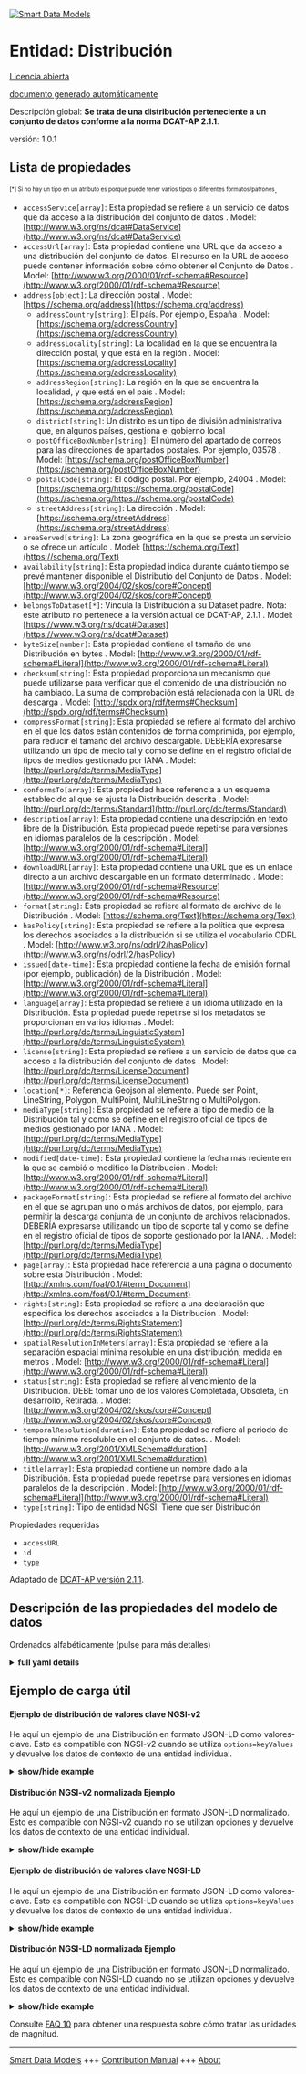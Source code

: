 <!-- 10-Header -->    
[![Smart Data Models](https://smartdatamodels.org/wp-content/uploads/2022/01/SmartDataModels_logo.png "Logo")](https://smartdatamodels.org)    
Entidad: Distribución    
=====================<!-- /10-Header -->    
<!-- 15-License -->    
[Licencia abierta](https://github.com/smart-data-models//dataModel.DCAT-AP/blob/master/Distribution/LICENSE.md)    
[documento generado automáticamente](https://docs.google.com/presentation/d/e/2PACX-1vTs-Ng5dIAwkg91oTTUdt8ua7woBXhPnwavZ0FxgR8BsAI_Ek3C5q97Nd94HS8KhP-r_quD4H0fgyt3/pub?start=false&loop=false&delayms=3000#slide=id.gb715ace035_0_60)    
<!-- /15-License -->    
<!-- 20-Description -->    
Descripción global: **Se trata de una distribución perteneciente a un conjunto de datos conforme a la norma DCAT-AP 2.1.1**.    
versión: 1.0.1    
<!-- /20-Description -->    
<!-- 30-PropertiesList -->    
## Lista de propiedades    
<sup><sub>[*] Si no hay un tipo en un atributo es porque puede tener varios tipos o diferentes formatos/patrones</sub></sup>.    
- `accessService[array]`: Esta propiedad se refiere a un servicio de datos que da acceso a la distribución del conjunto de datos  . Model: [http://www.w3.org/ns/dcat#DataService](http://www.w3.org/ns/dcat#DataService)- `accessUrl[array]`: Esta propiedad contiene una URL que da acceso a una distribución del conjunto de datos. El recurso en la URL de acceso puede contener información sobre cómo obtener el Conjunto de Datos  . Model: [http://www.w3.org/2000/01/rdf-schema#Resource](http://www.w3.org/2000/01/rdf-schema#Resource)- `address[object]`: La dirección postal  . Model: [https://schema.org/address](https://schema.org/address)	- `addressCountry[string]`: El país. Por ejemplo, España  . Model: [https://schema.org/addressCountry](https://schema.org/addressCountry)    
	- `addressLocality[string]`: La localidad en la que se encuentra la dirección postal, y que está en la región  . Model: [https://schema.org/addressLocality](https://schema.org/addressLocality)    
	- `addressRegion[string]`: La región en la que se encuentra la localidad, y que está en el país  . Model: [https://schema.org/addressRegion](https://schema.org/addressRegion)    
	- `district[string]`: Un distrito es un tipo de división administrativa que, en algunos países, gestiona el gobierno local      
	- `postOfficeBoxNumber[string]`: El número del apartado de correos para las direcciones de apartados postales. Por ejemplo, 03578  . Model: [https://schema.org/postOfficeBoxNumber](https://schema.org/postOfficeBoxNumber)    
	- `postalCode[string]`: El código postal. Por ejemplo, 24004  . Model: [https://schema.org/https://schema.org/postalCode](https://schema.org/https://schema.org/postalCode)    
	- `streetAddress[string]`: La dirección  . Model: [https://schema.org/streetAddress](https://schema.org/streetAddress)    
- `areaServed[string]`: La zona geográfica en la que se presta un servicio o se ofrece un artículo  . Model: [https://schema.org/Text](https://schema.org/Text)- `availability[string]`: Esta propiedad indica durante cuánto tiempo se prevé mantener disponible el Distributio del Conjunto de Datos  . Model: [http://www.w3.org/2004/02/skos/core#Concept](http://www.w3.org/2004/02/skos/core#Concept)- `belongsToDataset[*]`: Vincula la Distribución a su Dataset padre. Nota: este atributo no pertenece a la versión actual de DCAT-AP, 2.1.1  . Model: [https://www.w3.org/ns/dcat#Dataset](https://www.w3.org/ns/dcat#Dataset)- `byteSize[number]`: Esta propiedad contiene el tamaño de una Distribución en bytes  . Model: [http://www.w3.org/2000/01/rdf-schema#Literal](http://www.w3.org/2000/01/rdf-schema#Literal)- `checksum[string]`: Esta propiedad proporciona un mecanismo que puede utilizarse para verificar que el contenido de una distribución no ha cambiado. La suma de comprobación está relacionada con la URL de descarga  . Model: [http://spdx.org/rdf/terms#Checksum](http://spdx.org/rdf/terms#Checksum)- `compressFormat[string]`: Esta propiedad se refiere al formato del archivo en el que los datos están contenidos de forma comprimida, por ejemplo, para reducir el tamaño del archivo descargable. DEBERÍA expresarse utilizando un tipo de medio tal y como se define en el registro oficial de tipos de medios gestionado por IANA  . Model: [http://purl.org/dc/terms/MediaType](http://purl.org/dc/terms/MediaType)- `conformsTo[array]`: Esta propiedad hace referencia a un esquema establecido al que se ajusta la Distribución descrita  . Model: [http://purl.org/dc/terms/Standard](http://purl.org/dc/terms/Standard)- `description[array]`: Esta propiedad contiene una descripción en texto libre de la Distribución. Esta propiedad puede repetirse para versiones en idiomas paralelos de la descripción  . Model: [http://www.w3.org/2000/01/rdf-schema#Literal](http://www.w3.org/2000/01/rdf-schema#Literal)- `downloadURL[array]`: Esta propiedad contiene una URL que es un enlace directo a un archivo descargable en un formato determinado  . Model: [http://www.w3.org/2000/01/rdf-schema#Resource](http://www.w3.org/2000/01/rdf-schema#Resource)- `format[string]`: Esta propiedad se refiere al formato de archivo de la Distribución  . Model: [https://schema.org/Text](https://schema.org/Text)- `hasPolicy[string]`: Esta propiedad se refiere a la política que expresa los derechos asociados a la distribución si se utiliza el vocabulario ODRL  . Model: [http://www.w3.org/ns/odrl/2/hasPolicy](http://www.w3.org/ns/odrl/2/hasPolicy)- `issued[date-time]`: Esta propiedad contiene la fecha de emisión formal (por ejemplo, publicación) de la Distribución  . Model: [http://www.w3.org/2000/01/rdf-schema#Literal](http://www.w3.org/2000/01/rdf-schema#Literal)- `language[array]`: Esta propiedad se refiere a un idioma utilizado en la Distribución. Esta propiedad puede repetirse si los metadatos se proporcionan en varios idiomas  . Model: [http://purl.org/dc/terms/LinguisticSystem](http://purl.org/dc/terms/LinguisticSystem)- `license[string]`: Esta propiedad se refiere a un servicio de datos que da acceso a la distribución del conjunto de datos  . Model: [http://purl.org/dc/terms/LicenseDocument](http://purl.org/dc/terms/LicenseDocument)- `location[*]`: Referencia Geojson al elemento. Puede ser Point, LineString, Polygon, MultiPoint, MultiLineString o MultiPolygon.  - `mediaType[string]`: Esta propiedad se refiere al tipo de medio de la Distribución tal y como se define en el registro oficial de tipos de medios gestionado por IANA  . Model: [http://purl.org/dc/terms/MediaType](http://purl.org/dc/terms/MediaType)- `modified[date-time]`: Esta propiedad contiene la fecha más reciente en la que se cambió o modificó la Distribución  . Model: [http://www.w3.org/2000/01/rdf-schema#Literal](http://www.w3.org/2000/01/rdf-schema#Literal)- `packageFormat[string]`: Esta propiedad se refiere al formato del archivo en el que se agrupan uno o más archivos de datos, por ejemplo, para permitir la descarga conjunta de un conjunto de archivos relacionados. DEBERÍA expresarse utilizando un tipo de soporte tal y como se define en el registro oficial de tipos de soporte gestionado por la IANA.  . Model: [http://purl.org/dc/terms/MediaType](http://purl.org/dc/terms/MediaType)- `page[array]`: Esta propiedad hace referencia a una página o documento sobre esta Distribución  . Model: [http://xmlns.com/foaf/0.1/#term_Document](http://xmlns.com/foaf/0.1/#term_Document)- `rights[string]`: Esta propiedad se refiere a una declaración que especifica los derechos asociados a la Distribución  . Model: [http://purl.org/dc/terms/RightsStatement](http://purl.org/dc/terms/RightsStatement)- `spatialResolutionInMeters[array]`: Esta propiedad se refiere a la separación espacial mínima resoluble en una distribución, medida en metros  . Model: [http://www.w3.org/2000/01/rdf-schema#Literal](http://www.w3.org/2000/01/rdf-schema#Literal)- `status[string]`: Esta propiedad se refiere al vencimiento de la Distribución. DEBE tomar uno de los valores Completada, Obsoleta, En desarrollo, Retirada.  . Model: [http://www.w3.org/2004/02/skos/core#Concept](http://www.w3.org/2004/02/skos/core#Concept)- `temporalResolution[duration]`: Esta propiedad se refiere al periodo de tiempo mínimo resoluble en el conjunto de datos.  . Model: [http://www.w3.org/2001/XMLSchema#duration](http://www.w3.org/2001/XMLSchema#duration)- `title[array]`: Esta propiedad contiene un nombre dado a la Distribución. Esta propiedad puede repetirse para versiones en idiomas paralelos de la descripción  . Model: [http://www.w3.org/2000/01/rdf-schema#Literal](http://www.w3.org/2000/01/rdf-schema#Literal)- `type[string]`: Tipo de entidad NGSI. Tiene que ser Distribución  <!-- /30-PropertiesList -->    
<!-- 35-RequiredProperties -->    
Propiedades requeridas    
- `accessURL`  - `id`  - `type`  <!-- /35-RequiredProperties -->    
<!-- 40-RequiredProperties -->    
Adaptado de [DCAT-AP versión 2.1.1](https://joinup.ec.europa.eu/collection/semantic-interoperability-community-semic/solution/dcat-application-profile-data-portals-europe/release/211).    
<!-- /40-RequiredProperties -->    
<!-- 50-DataModelHeader -->    
## Descripción de las propiedades del modelo de datos    
Ordenados alfabéticamente (pulse para más detalles)    
<!-- /50-DataModelHeader -->    
<!-- 60-ModelYaml -->    
<details><summary><strong>full yaml details</strong></summary>      
```yaml    
Distribution:      
  description: This is a distribution belonging ot a dataset according to the DCAT-AP standard 2.1.1      
  properties:      
    accessService:      
      description: This property refers to a data service that gives access to the distribution of the dataset      
      items:      
        description: Every Data service providing access to the distribution      
        type: string      
        x-ngsi:      
          type: Property      
      type: array      
      x-ngsi:      
        model: "http://www.w3.org/ns/dcat#DataService"      
        type: Property      
    accessUrl:      
      description: This property contains a URL that gives access to a Distribution of the Dataset. The resource at the access URL may contain information about how to get the Dataset      
      items:      
        minItems: 1      
        type: string      
      type: array      
      x-ngsi:      
        model: "http://www.w3.org/2000/01/rdf-schema#Resource"      
        type: Property      
    address:      
      description: The mailing address      
      properties:      
        addressCountry:      
          description: 'The country. For example, Spain'      
          type: string      
          x-ngsi:      
            model: https://schema.org/addressCountry      
            type: Property      
        addressLocality:      
          description: 'The locality in which the street address is, and which is in the region'      
          type: string      
          x-ngsi:      
            model: https://schema.org/addressLocality      
            type: Property      
        addressRegion:      
          description: 'The region in which the locality is, and which is in the country'      
          type: string      
          x-ngsi:      
            model: https://schema.org/addressRegion      
            type: Property      
        district:      
          description: 'A district is a type of administrative division that, in some countries, is managed by the local government'      
          type: string      
          x-ngsi:      
            type: Property      
        postOfficeBoxNumber:      
          description: 'The post office box number for PO box addresses. For example, 03578'      
          type: string      
          x-ngsi:      
            model: https://schema.org/postOfficeBoxNumber      
            type: Property      
        postalCode:      
          description: 'The postal code. For example, 24004'      
          type: string      
          x-ngsi:      
            model: https://schema.org/https://schema.org/postalCode      
            type: Property      
        streetAddress:      
          description: The street address      
          type: string      
          x-ngsi:      
            model: https://schema.org/streetAddress      
            type: Property      
        streetNr:      
          description: Number identifying a specific property on a public street      
          type: string      
          x-ngsi:      
            type: Property      
      type: object      
      x-ngsi:      
        model: https://schema.org/address      
        type: Property      
    areaServed:      
      description: The geographic area where a service or offered item is provided      
      type: string      
      x-ngsi:      
        model: https://schema.org/Text      
        type: Property      
    availability:      
      description: This property indicates how long it is planned to keep the Distributio of the Dataset available      
      type: string      
      x-ngsi:      
        model: "http://www.w3.org/2004/02/skos/core#Concept"      
        type: Property      
    belongsToDataset:      
      anyOf:      
        - description: Link to the dataset      
          maxLength: 256      
          minLength: 1      
          pattern: ^[\w\-\.\{\}\$\+\*\[\]`|~^@!,:\\]+$      
          type: string      
          x-ngsi:      
            type: Property      
        - description: Link to the dataset      
          format: uri      
          type: string      
          x-ngsi:      
            type: Property      
      description: 'It links the Distribution to its parent Dataset. Note: this attribute does not belong to the current version of DCAT-AP, 2.1.1'      
      x-ngsi:      
        model: "https://www.w3.org/ns/dcat#Dataset"      
        type: Relationship      
    byteSize:      
      description: This property contains the size of a Distribution in bytes      
      type: number      
      x-ngsi:      
        model: "http://www.w3.org/2000/01/rdf-schema#Literal"      
        type: Property      
    checksum:      
      description: This property provides a mechanism that can be used to verify that the contents of a distribution have not changed. The checksum is related to the downloadURL      
      type: string      
      x-ngsi:      
        model: "http://spdx.org/rdf/terms#Checksum"      
        type: Property      
    compressFormat:      
      description: 'This property refers to the format of the file in which the data is contained in a compressed form, e.g. to reduce the size of the downloadable file. It SHOULD be expressed using a media type as defined in the official register of media types managed by IANA'      
      type: string      
      x-ngsi:      
        model: http://purl.org/dc/terms/MediaType      
        type: Property      
    conformsTo:      
      description: This property refers to an established schema to which the described Distribution conforms      
      items:      
        description: Every rule o standard the distribution complies with      
        type: string      
        x-ngsi:      
          type: Property      
      type: array      
      x-ngsi:      
        model: http://purl.org/dc/terms/Standard      
        type: Property      
    description:      
      description: This property contains a free-text account of the Distribution. This property can be repeated for parallel language versions of the description      
      items:      
        description: Every description of the distribution in a language      
        type: string      
        x-ngsi:      
          type: Property      
      type: array      
      x-ngsi:      
        model: "http://www.w3.org/2000/01/rdf-schema#Literal"      
        type: Property      
    downloadURL:      
      description: This property contains a URL that is a direct link to a downloadable file in a given format      
      items:      
        description: Every URL available for downloading      
        format: uri      
        type: string      
        x-ngsi:      
          type: Property      
      type: array      
      x-ngsi:      
        model: "http://www.w3.org/2000/01/rdf-schema#Resource"      
        type: Property      
    format:      
      description: This property refers to the file format of the Distribution      
      type: string      
      x-ngsi:      
        model: https://schema.org/Text      
        type: Property      
    hasPolicy:      
      description: This property refers to the policy expressing the rights associated with the distribution if using the ODRL vocabulary      
      type: string      
      x-ngsi:      
        model: http://www.w3.org/ns/odrl/2/hasPolicy      
        type: Property      
    issued:      
      description: 'This property contains the date of formal issuance (e.g., publication) of the Distribution'      
      format: date-time      
      type: string      
      x-ngsi:      
        model: "http://www.w3.org/2000/01/rdf-schema#Literal"      
        type: Property      
    language:      
      description: This property refers to a language used in the Distribution. This property can be repeated if the metadata is provided in multiple languages      
      items:      
        description: Every language included      
        type: string      
        x-ngsi:      
          type: Property      
      type: array      
      x-ngsi:      
        model: http://purl.org/dc/terms/LinguisticSystem      
        type: Property      
    license:      
      description: This property refers to a data service that gives access to the distribution of the dataset      
      type: string      
      x-ngsi:      
        model: http://purl.org/dc/terms/LicenseDocument      
        type: Property      
    location:      
      description: 'Geojson reference to the item. It can be Point, LineString, Polygon, MultiPoint, MultiLineString or MultiPolygon'      
      oneOf:      
        - description: Geojson reference to the item. Point      
          properties:      
            bbox:      
              items:      
                type: number      
              minItems: 4      
              type: array      
            coordinates:      
              items:      
                type: number      
              minItems: 2      
              type: array      
            type:      
              enum:      
                - Point      
              type: string      
          required:      
            - type      
            - coordinates      
          title: GeoJSON Point      
          type: object      
          x-ngsi:      
            type: GeoProperty      
        - description: Geojson reference to the item. LineString      
          properties:      
            bbox:      
              items:      
                type: number      
              minItems: 4      
              type: array      
            coordinates:      
              items:      
                items:      
                  type: number      
                minItems: 2      
                type: array      
              minItems: 2      
              type: array      
            type:      
              enum:      
                - LineString      
              type: string      
          required:      
            - type      
            - coordinates      
          title: GeoJSON LineString      
          type: object      
          x-ngsi:      
            type: GeoProperty      
        - description: Geojson reference to the item. Polygon      
          properties:      
            bbox:      
              items:      
                type: number      
              minItems: 4      
              type: array      
            coordinates:      
              items:      
                items:      
                  items:      
                    type: number      
                  minItems: 2      
                  type: array      
                minItems: 4      
                type: array      
              type: array      
            type:      
              enum:      
                - Polygon      
              type: string      
          required:      
            - type      
            - coordinates      
          title: GeoJSON Polygon      
          type: object      
          x-ngsi:      
            type: GeoProperty      
        - description: Geojson reference to the item. MultiPoint      
          properties:      
            bbox:      
              items:      
                type: number      
              minItems: 4      
              type: array      
            coordinates:      
              items:      
                items:      
                  type: number      
                minItems: 2      
                type: array      
              type: array      
            type:      
              enum:      
                - MultiPoint      
              type: string      
          required:      
            - type      
            - coordinates      
          title: GeoJSON MultiPoint      
          type: object      
          x-ngsi:      
            type: GeoProperty      
        - description: Geojson reference to the item. MultiLineString      
          properties:      
            bbox:      
              items:      
                type: number      
              minItems: 4      
              type: array      
            coordinates:      
              items:      
                items:      
                  items:      
                    type: number      
                  minItems: 2      
                  type: array      
                minItems: 2      
                type: array      
              type: array      
            type:      
              enum:      
                - MultiLineString      
              type: string      
          required:      
            - type      
            - coordinates      
          title: GeoJSON MultiLineString      
          type: object      
          x-ngsi:      
            type: GeoProperty      
        - description: Geojson reference to the item. MultiLineString      
          properties:      
            bbox:      
              items:      
                type: number      
              minItems: 4      
              type: array      
            coordinates:      
              items:      
                items:      
                  items:      
                    items:      
                      type: number      
                    minItems: 2      
                    type: array      
                  minItems: 4      
                  type: array      
                type: array      
              type: array      
            type:      
              enum:      
                - MultiPolygon      
              type: string      
          required:      
            - type      
            - coordinates      
          title: GeoJSON MultiPolygon      
          type: object      
          x-ngsi:      
            type: GeoProperty      
      x-ngsi:      
        type: GeoProperty      
    mediaType:      
      description: This property refers to the media type of the Distribution as defined in the official register of media types managed by IANA      
      type: string      
      x-ngsi:      
        model: http://purl.org/dc/terms/MediaType      
        type: Property      
    modified:      
      description: This property contains the most recent date on which the Distribution was changed or modified      
      format: date-time      
      type: string      
      x-ngsi:      
        model: "http://www.w3.org/2000/01/rdf-schema#Literal"      
        type: Property      
    packageFormat:      
      description: 'This property refers to the format of the file in which one or more data files are grouped together, e.g. to enable a set of related files to be downloaded together. It SHOULD be expressed using a media type as defined in the official register of media types managed by IANA'      
      type: string      
      x-ngsi:      
        model: http://purl.org/dc/terms/MediaType      
        type: Property      
    page:      
      description: This property refers to a page or document about this Distribution      
      items:      
        description: Every page providing information about the distribution      
        type: string      
        x-ngsi:      
          type: Property      
      type: array      
      x-ngsi:      
        model: "http://xmlns.com/foaf/0.1/#term_Document"      
        type: Property      
    rights:      
      description: This property refers to a statement that specifies rights associated with the Distribution      
      type: string      
      x-ngsi:      
        model: http://purl.org/dc/terms/RightsStatement      
        type: Property      
    spatialResolutionInMeters:      
      description: 'This property refers to the minimum spatial separation resolvable in a distribution, measured in meters'      
      type: array      
      x-ngsi:      
        model: "http://www.w3.org/2000/01/rdf-schema#Literal"      
        type: Property      
    status:      
      description: 'This property refers to the maturity of the Distribution. It MUST take one of the values Completed, Deprecated, Under Development, Withdrawn'      
      enum:      
        - Completed      
        - Deprecated      
        - Under Development      
        - Withdrawn      
      type: string      
      x-ngsi:      
        model: "http://www.w3.org/2004/02/skos/core#Concept"      
        type: Property      
    temporalResolution:      
      description: 'This property refers to the minimum time period resolvable in the dataset. '      
      format: duration      
      type: string      
      x-ngsi:      
        model: "http://www.w3.org/2001/XMLSchema#duration"      
        type: Property      
    title:      
      description: This property contains a name given to the Distribution. This property can be repeated for parallel language versions of the description      
      items:      
        description: Every language description of the distribution title      
        type: string      
        x-ngsi:      
          type: Property      
      type: array      
      x-ngsi:      
        model: "http://www.w3.org/2000/01/rdf-schema#Literal"      
        type: Property      
    type:      
      description: NGSI entity type. It has to be Distribution      
      enum:      
        - Distribution      
      type: string      
      x-ngsi:      
        type: Property      
  required:      
    - accessURL      
    - id      
    - type      
  type: object      
  x-derived-from: ""      
  x-disclaimer: 'Redistribution and use in source and binary forms, with or without modification, are permitted  provided that the license conditions are met. Copyleft (c) 2022 Contributors to Smart Data Models Program'      
  x-license-url: https://github.com/smart-data-models/dataModel.DCAT-AP/blob/master/Distribution/LICENSE.md      
  x-model-schema: https://smart-data-models.github.io/dataModel.DCAT-AP/Distribution/schema.json      
  x-model-tags: ""      
  x-version: 1.0.1      
```    
</details>      
<!-- /60-ModelYaml -->    
<!-- 70-MiddleNotes -->    
<!-- /70-MiddleNotes -->    
<!-- 80-Examples -->    
## Ejemplo de carga útil    
#### Ejemplo de distribución de valores clave NGSI-v2    
He aquí un ejemplo de una Distribución en formato JSON-LD como valores-clave. Esto es compatible con NGSI-v2 cuando se utiliza `options=keyValues` y devuelve los datos de contexto de una entidad individual.    
<details><summary><strong>show/hide example</strong></summary>      
```json  
{  
  "id": "urn:ngsi-ld:Distribution:id:NUZE:76215118",  
  "type": "Distribution",  
  "accessService": [  
    ""  
  ],  
  "accessURL": [  
    "https://datos.comunidad.madrid/catalogo/dataset/134210b4-3fbc-457d-8064-18d6d8cc785e/resource/fca9a0ef-60b3-44bc-8a69-c17d607b122d/download/alojamientos_turisticos.csv"  
  ],  
  "address": {  
    "addressCountry": "Luxembourg",  
    "addressLocality": "Luxembourg",  
    "addressRegion": "Luxembourg",  
    "postOfficeBoxNumber": "",  
    "postalCode": "24004",  
    "streetAddress": "Luxembourg platz 2"  
  },  
  "availability": "yes",  
  "byteSize": 43503,  
  "checksum": "H3FR.",  
  "compressionFormat": "",  
  "belongsToDataset": "urn:ngsi-ld:Dataset:items:CHIF:23645981",  
  "description": [  
    "Distribution of open data portals in csv"  
  ],  
  "page": [],  
  "downloadURL": [  
    "urn:ngsi-ld:DistributionDCAT-AP:items:HVWX:12201868",  
    "urn:ngsi-ld:DistributionDCAT-AP:items:ICPI:96947751"  
  ],  
  "format": " text/csv",  
  "hasPolicy": "Open data policy.",  
  "language": [  
    "EN",  
    "ES"  
  ],  
  "license": "CC-BY",  
  "conformsTo": [],  
  "location": {  
    "coordinates": [  
      -67.057831,  
      67.968509  
    ],  
    "type": "Point"  
  },  
  "mediaType": "",  
  "modified": "1986-03-28T19:56:43Z",  
  "packagingFormat": "zip",  
  "issued": "1997-05-06T05:04:10Z",  
  "rights": "copyleft",  
  "spatialResolutionInMeters": [  
    0.5,  
    0.5  
  ],  
  "status": "Withdrawn",  
  "temporalResolution": "PT15M",  
  "title": [  
    "Dataset base"  
  ]  
}  
```  
</details>    
#### Distribución NGSI-v2 normalizada Ejemplo    
He aquí un ejemplo de una Distribución en formato JSON-LD normalizado. Esto es compatible con NGSI-v2 cuando no se utilizan opciones y devuelve los datos de contexto de una entidad individual.    
<details><summary><strong>show/hide example</strong></summary>      
```json  
{  
  "id": "urn:ngsi-ld:Distribution:id:NUZE:76215118",  
  "type": "Distribution",  
  "description": {  
    "type": "StructuredValue",  
    "value": [  
      "Distribution of open data portals in csv"  
    ]  
  },  
  "location": {  
    "type": "geo:json",  
    "value": {  
      "type": "Point",  
      "coordinates": [  
        -67.057831,  
        67.968509  
      ]  
    }  
  },  
  "address": {  
    "type": "StructuredValue",  
    "value": {  
      "streetAddress": "Luxembourg platz 2",  
      "addressLocality": "Luxembourg",  
      "addressRegion": "Luxembourg",  
      "addressCountry": "Luxembourg",  
      "postalCode": "24004",  
      "postOfficeBoxNumber": ""  
    }  
  },  
  "accessURL": {  
    "type": "StructuredValue",  
    "value": [  
      "https://datos.comunidad.madrid/catalogo/dataset/134210b4-3fbc-457d-8064-18d6d8cc785e/resource/fca9a0ef-60b3-44bc-8a69-c17d607b122d/download/alojamientos_turisticos.csv"  
    ]  
  },  
  "availability": {  
    "type": "Text",  
    "value": "yes"  
  },  
  "format": {  
    "type": "Text",  
    "value": " text/csv"  
  },  
  "license": {  
    "type": "Text",  
    "value": "CC-BY"  
  },  
  "accessService": {  
    "type": "StructuredValue",  
    "value": [  
      ""  
    ]  
  },  
  "byteSize": {  
    "type": "Number",  
    "value": 43503  
  },  
  "checksum": {  
    "type": "Text",  
    "value": "H3FR."  
  },  
  "compressionFormat": {  
    "type": "Text",  
    "value": ""  
  },  
  "belongsToDataset": {  
    "type": "Text",  
    "value": "urn:ngsi-ld:Dataset:items:CHIF:23645981"  
  },  
  "page": {  
    "type": "StructuredValue",  
    "value": []  
  },  
  "downloadURL": {  
    "type": "StructuredValue",  
    "value": [  
      "urn:ngsi-ld:DistributionDCAT-AP:items:HVWX:12201868",  
      "urn:ngsi-ld:DistributionDCAT-AP:items:ICPI:96947751"  
    ]  
  },  
  "hasPolicy": {  
    "type": "Text",  
    "value": "Open data policy."  
  },  
  "language": {  
    "type": "StructuredValue",  
    "value": [  
      "EN",  
      "ES"  
    ]  
  },  
  "conformsTo": {  
    "type": "StructuredValue",  
    "value": []  
  },  
  "mediaType": {  
    "type": "Text",  
    "value": ""  
  },  
  "packagingFormat": {  
    "type": "Text",  
    "value": "zip"  
  },  
  "issued": {  
    "type": "DateTime",  
    "value": "1997-05-06T05:04:10Z"  
  },  
  "rights": {  
    "type": "Text",  
    "value": "copyleft"  
  },  
  "spatialResolutionInMeters": {  
    "type": "StructuredValue",  
    "value": [  
      0.5,  
      0.5  
    ]  
  },  
  "status": {  
    "type": "Text",  
    "value": "Withdrawn"  
  },  
  "temporalResolution": {  
    "type": "Text",  
    "value": "PT17S"  
  },  
  "title": {  
    "type": "StructuredValue",  
    "value": [  
      "Dataset base"  
    ]  
  },  
  "modified": {  
    "type": "DateTime",  
    "value": "1986-03-28T19:56:43Z"  
  }  
}  
```  
</details>    
#### Ejemplo de distribución de valores clave NGSI-LD    
He aquí un ejemplo de una Distribución en formato JSON-LD como valores-clave. Esto es compatible con NGSI-LD cuando se utiliza `options=keyValues` y devuelve los datos de contexto de una entidad individual.    
<details><summary><strong>show/hide example</strong></summary>      
```json  
{  
  "id": "urn:ngsi-ld:Distribution:id:NUZE:76215118",  
  "type": "Distribution",  
  "accessService": [  
    ""  
  ],  
  "accessURL": [  
    "https://datos.comunidad.madrid/catalogo/dataset/134210b4-3fbc-457d-8064-18d6d8cc785e/resource/fca9a0ef-60b3-44bc-8a69-c17d607b122d/download/alojamientos_turisticos.csv"  
  ],  
  "address": {  
    "addressCountry": "Luxembourg",  
    "addressLocality": "Luxembourg",  
    "addressRegion": "Luxembourg",  
    "postOfficeBoxNumber": "",  
    "postalCode": "24004",  
    "streetAddress": "Luxembourg platz 2"  
  },  
  "availability": "yes",  
  "byteSize": 43503,  
  "checksum": "H3FR.",  
  "compressionFormat": "",  
  "belongsToDataset": "urn:ngsi-ld:Dataset:items:CHIF:23645981",  
  "description": [  
    "Distribution of open data portals in csv"  
  ],  
  "page": [],  
  "downloadURL": [  
    "urn:ngsi-ld:DistributionDCAT-AP:items:HVWX:12201868",  
    "urn:ngsi-ld:DistributionDCAT-AP:items:ICPI:96947751"  
  ],  
  "format": " text/csv",  
  "hasPolicy": "Open data policy.",  
  "language": [  
    "EN",  
    "ES"  
  ],  
  "license": "CC-BY",  
  "conformsTo": [],  
  "location": {  
    "coordinates": [  
      -67.057831,  
      67.968509  
    ],  
    "type": "Point"  
  },  
  "mediaType": "",  
  "modified": "1986-03-28T19:56:43Z",  
  "packagingFormat": "zip",  
  "issued": "1997-05-06T05:04:10Z",  
  "rights": "copyleft",  
  "spatialResolutionInMeters": [  
    0.5,  
    0.5  
  ],  
  "status": "Withdrawn",  
  "temporalResolution": "PT15S",  
  "title": [  
    "Dataset base"  
  ],  
  "@context": [  
    "https://raw.githubusercontent.com/smart-data-models/dataModel.DCAT-AP/master/context.jsonld"  
  ]  
}  
```  
</details>    
#### Distribución NGSI-LD normalizada Ejemplo    
He aquí un ejemplo de una Distribución en formato JSON-LD normalizado. Esto es compatible con NGSI-LD cuando no se utilizan opciones y devuelve los datos de contexto de una entidad individual.    
<details><summary><strong>show/hide example</strong></summary>      
```json  
{  
  "id": "urn:ngsi-ld:Distribution:id:NUZE:76215118",  
  "type": "Distribution",  
  "accessService": {  
    "type": "Property",  
    "value": [  
      ""  
    ]  
  },  
  "accessURL": {  
    "type": "Property",  
    "value": [  
      "https://datos.comunidad.madrid/catalogo/dataset/134210b4-3fbc-457d-8064-18d6d8cc785e/resource/fca9a0ef-60b3-44bc-8a69-c17d607b122d/download/alojamientos_turisticos.csv"  
    ]  
  },  
  "address": {  
    "type": "Property",  
    "value": {  
      "streetAddress": "Luxembourg platz 2",  
      "addressLocality": "Luxembourg",  
      "addressRegion": "Luxembourg",  
      "addressCountry": "Luxembourg",  
      "postalCode": "24004",  
      "postOfficeBoxNumber": ""  
    }  
  },  
  "availability": {  
    "type": "Property",  
    "value": "yes"  
  },  
  "byteSize": {  
    "type": "Property",  
    "value": 43503  
  },  
  "checksum": {  
    "type": "Property",  
    "value": "H3FR."  
  },  
  "compressFormat": {  
    "type": "Property",  
    "value": ""  
  },  
  "belongsToDataset": {  
    "type": "Relationship",  
    "object": "urn:ngsi-ld:Dataset:items:CHIF:23645981"  
  },  
  "dataProvider": {  
    "type": "Property",  
    "value": "Meloda.org"  
  },  
  "modified": {  
    "type": "Property",  
    "value": {  
      "@type": "DateTime",  
      "@value": "1970-07-14T10:48:19Z"  
    }  
  },  
  "description": {  
    "type": "Property",  
    "value": [  
      "Distribution of open data portals in csv"  
    ]  
  },  
  "documentation": {  
    "type": "Property",  
    "value": []  
  },  
  "downloadURL": {  
    "type": "Property",  
    "value": [  
      "urn:ngsi-ld:DistributionDCAT-AP:items:HVWX:12201868",  
      "urn:ngsi-ld:DistributionDCAT-AP:items:ICPI:96947751"  
    ]  
  },  
  "format": {  
    "type": "Property",  
    "value": " text/csv"  
  },  
  "hasPolicy": {  
    "type": "Property",  
    "value": "Open data policy."  
  },  
  "language": {  
    "type": "Property",  
    "value": [  
      "EN",  
      "ES"  
    ]  
  },  
  "license": {  
    "type": "Property",  
    "value": "CC-BY"  
  },  
  "conformsTo": {  
    "type": "Property",  
    "value": []  
  },  
  "location": {  
    "type": "Property",  
    "value": {  
      "type": "Point",  
      "coordinates": [  
        -67.057831,  
        67.968509  
      ]  
    }  
  },  
  "mediaType": {  
    "type": "Property",  
    "value": ""  
  },  
  "packagingFormat": {  
    "type": "Property",  
    "value": "zip"  
  },  
  "issued": {  
    "type": "Property",  
    "value": {  
      "@type": "DateTime",  
      "@value": "1997-05-06T05:04:10Z"  
    }  
  },  
  "rights": {  
    "type": "Property",  
    "value": "copyleft"  
  },  
  "spatialResolutionInMeters": {  
    "type": "Property",  
    "value": [  
      0.5,  
      0.5  
    ]  
  },  
  "status": {  
    "type": "Property",  
    "value": "Withdrawn"  
  },  
  "temporalResolution": {  
    "type": "Property",  
    "value": [  
      2,  
      10  
    ]  
  },  
  "title": {  
    "type": "Property",  
    "value": [  
      "Dataset base"  
    ]  
  },  
  "@context": [  
    "https://raw.githubusercontent.com/smart-data-models/dataModel.DCAT-AP/master/context.jsonld"  
  ]  
}  
```  
</details><!-- /80-Examples -->    
<!-- 90-FooterNotes -->    
<!-- /90-FooterNotes -->    
<!-- 95-Units -->    
Consulte [FAQ 10](https://smartdatamodels.org/index.php/faqs/) para obtener una respuesta sobre cómo tratar las unidades de magnitud.    
<!-- /95-Units -->    
<!-- 97-LastFooter -->    
---    
[Smart Data Models](https://smartdatamodels.org) +++ [Contribution Manual](https://bit.ly/contribution_manual) +++ [About](https://bit.ly/Introduction_SDM)<!-- /97-LastFooter -->    
